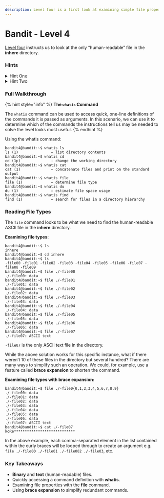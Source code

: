 ```yaml
---
description: Level four is a first look at examining simple file properties.
---
```


# Bandit - Level 4

[Level four](https://overthewire.org/wargames/bandit/bandit5.html) instructs us to look at the only “human-readable” file in the **inhere** directory.

### Hints

<details>

<summary>Hint One</summary>

What is a human-readable file?

Files contain arbitrary data in the form of binary – collections of 0’s and 1’s. What makes files unique is not how the underlying data is represented, but the context in which this data is interpreted. Certain collections of binary bits can be interpreted according to a standard to be rendered as human-readable characters to the user and others cannot. If you attempt to `cat` the contents of a file not intended to be represented as human-readable text, the result will appear to be gibberish.

In most computer systems, text files (intended to be read by humans) are represented using the [ASCII Standard](https://en.wikipedia.org/wiki/ASCII). How do we identify ASCII files using our Linux shell?

</details>

<details>

<summary>Hint Two</summary>

The instructions for the level suggest the following commands may be useful for solving the challenge:

`ls`, `cd`, `cat`, `file`, `du`, `find`

What do each of these commands do?

</details>

### Full Walkthrough

{% hint style="info" %}
**The `whatis` Command**

The `whatis` command can be used to access quick, one-line definitions of the commands it is passed as arguments. In this scenario, we can use it to determine which of the commands the instructions tell us may be needed to solve the level looks most useful.
{% endhint %}

Using the whatis command:

```shell-session
bandit4@bandit:~$ whatis ls
ls (1)               – list directory contents
bandit4@bandit:~$ whatis cd
cd (1p)              - change the working directory
bandit4@bandit:~$ whatis cat
cat (1)              – concatenate files and print on the standard output
bandit4@bandit:~$ whatis file
file (1)             – determine file type
bandit4@bandit:~$ whatis du
du (1)               – estimate file space usage
bandit4@bandit:~$ whatis find
find (1)             – search for files in a directory hierarchy
```

### Reading File Types

The `file` command looks to be what we need to find the human-readable ASCII file in the **inhere** directory.

**Examining file types:**

```shell-session
bandit4@bandit:~$ ls
inhere
bandit4@bandit:~$ cd inhere
bandit4@bandit:~$ ls
-file00 -file01 -file02 -file03 -file04 -file05 -file06 -file07 -file08 -file09
bandit4@bandit:~$ file ./-file00
./-file00: data
bandit4@bandit:~$ file ./-file01
./-file01: data
bandit4@bandit:~$ file ./-file02
./-file02: data
bandit4@bandit:~$ file ./-file03
./-file03: data
bandit4@bandit:~$ file ./-file04
./-file04: data
bandit4@bandit:~$ file ./-file05
./-file05: data
bandit4@bandit:~$ file ./-file06
./-file06: data
bandit4@bandit:~$ file ./-file07
./-file07: ASCII text
```

`-file07` is the only ASCII text file in the directory.

While the above solution works for this specific instance, what if there weren’t 10 of these files in the directory but several hundred? There are many ways to simplify such an operation. We could, for example, use a feature called **brace expansion** to shorten the command.

**Examining file types with brace expansion:**

```shell-session
bandit4@bandit:~$ file ./-file0{0,1,2,3,4,5,6,7,8,9}
./-file00: data
./-file01: data
./-file02: data
./-file03: data
./-file04: data
./-file05: data
./-file06: data
./-file07: ASCII text
bandit4@bandit:~$ cat ./-file07
koRe****************************
```

In the above example, each comma-separated element in the list contained within the curly braces will be looped through to create an argument e.g. `file ./-file00 ./-file01 ./-file002 ./-file03`, etc.

### Key Takeaways

* **Binary** and **text** (human-readable) files.
* Quickly accessing a command definition with **whatis**.
* Examining file properties with the **file** command.
* Using **brace expansion** to simplify redundant commands.
